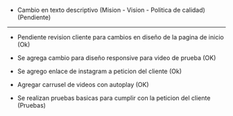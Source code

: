 
- Cambio en texto descriptivo (Mision - Vision - Politica de calidad) (Pendiente)

----------------------------------------------------------------------------------------------
- Pendiente revision cliente para cambios en diseño de la pagina de inicio (Ok)

- Se agrega cambio para diseño responsive para video de prueba (OK)

- Se agrego enlace de instagram a peticion del cliente (Ok)

- Agregar carrusel de videos con autoplay (OK)

- Se realizan pruebas basicas para cumplir con la peticion del cliente (Pruebas)

